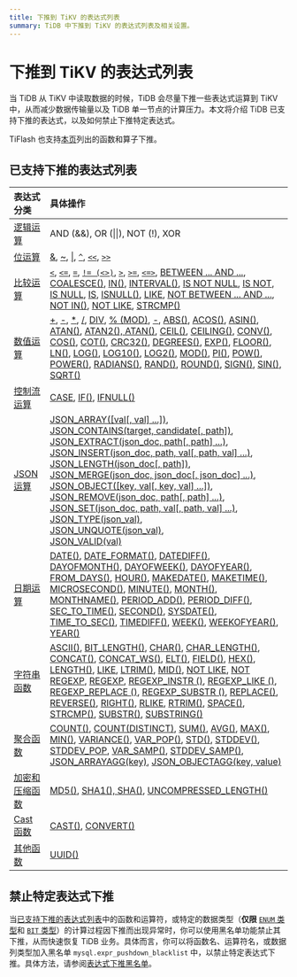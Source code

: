 ```yaml
---
title: 下推到 TiKV 的表达式列表
summary: TiDB 中下推到 TiKV 的表达式列表及相关设置。
---
```


# 下推到 TiKV 的表达式列表

当 TiDB 从 TiKV 中读取数据的时候，TiDB 会尽量下推一些表达式运算到 TiKV 中，从而减少数据传输量以及 TiDB 单一节点的计算压力。本文将介绍 TiDB 已支持下推的表达式，以及如何禁止下推特定表达式。

TiFlash 也支持[本页](/tiflash/tiflash-supported-pushdown-calculations.md)列出的函数和算子下推。

## 已支持下推的表达式列表

| 表达式分类 | 具体操作 |
| :-------------- | :------------------------------------- |
| [逻辑运算](/functions-and-operators/operators.md#逻辑操作符) | AND (&&), OR (&#124;&#124;), NOT (!), XOR |
| [位运算](/functions-and-operators/operators.md#操作符) | [&][operator_bitwise-and], [~][operator_bitwise-invert], [\|][operator_bitwise-or], [`^`][operator_bitwise-xor], [`<<`][operator_left-shift], [`>>`][operator_right-shift] |
| [比较运算](/functions-and-operators/operators.md#比较方法和操作符) | [`<`][operator_less-than], [`<=`][operator_less-than-or-equal], [`=`][operator_equal], [`!= (<>)`][operator_not-equal], [`>`][operator_greater-than], [`>=`][operator_greater-than-or-equal], [`<=>`][operator_equal-to], [BETWEEN ... AND ...][operator_between], [COALESCE()][function_coalesce], [IN()][operator_in], [INTERVAL()][function_interval], [IS NOT NULL][operator_is-not-null], [IS NOT][operator_is-not], [IS NULL][operator_is-null], [IS][operator_is], [ISNULL()][function_isnull], [LIKE][operator_like], [NOT BETWEEN ... AND ...][operator_not-between], [NOT IN()][operator_not-in], [NOT LIKE][operator_not-like], [STRCMP()][function_strcmp] |
| [数值运算](/functions-and-operators/numeric-functions-and-operators.md) | [+][operator_plus], [-][operator_minus], [*][operator_times], [/][operator_divide], [DIV][operator_div], [% (MOD)][operator_mod], [-][operator_unary-minus], [ABS()][function_abs], [ACOS()][function_acos], [ASIN()][function_asin], [ATAN()][function_atan], [ATAN2(), ATAN()][function_atan2], [CEIL()][function_ceil], [CEILING()][function_ceiling], [CONV()][function_conv], [COS()][function_cos], [COT()][function_cot], [CRC32()][function_crc32], [DEGREES()][function_degrees], [EXP()][function_exp], [FLOOR()][function_floor], [LN()][function_ln], [LOG()][function_log], [LOG10()][function_log10], [LOG2()][function_log2], [MOD()][function_mod], [PI()][function_pi], [POW()][function_pow], [POWER()][function_power], [RADIANS()][function_radians], [RAND()][function_rand], [ROUND()][function_round], [SIGN()][function_sign], [SIN()][function_sin], [SQRT()][function_sqrt] |
| [控制流运算](/functions-and-operators/control-flow-functions.md) | [CASE][operator_case], [IF()][function_if], [IFNULL()][function_ifnull] |
| [JSON 运算](/functions-and-operators/json-functions.md) | [JSON_ARRAY([val[, val] ...])][json_array],<br/> [JSON_CONTAINS(target, candidate[, path])][json_contains],<br/> [JSON_EXTRACT(json_doc, path[, path] ...)][json_extract],<br/> [JSON_INSERT(json_doc, path, val[, path, val] ...)][json_insert],<br/> [JSON_LENGTH(json_doc[, path])][json_length],<br/> [JSON_MERGE(json_doc, json_doc[, json_doc] ...)][json_merge],<br/> [JSON_OBJECT([key, val[, key, val] ...])][json_object],<br/> [JSON_REMOVE(json_doc, path[, path] ...)][json_remove],<br/> [JSON_SET(json_doc, path, val[, path, val] ...)][json_set],<br/> [JSON_TYPE(json_val)][json_type],<br/> [JSON_UNQUOTE(json_val)][json_unquote],<br/> [JSON_VALID(val)][json_valid] |
| [日期运算](/functions-and-operators/date-and-time-functions.md) | [DATE()][function_date], [DATE_FORMAT()][function_date-format], [DATEDIFF()][function_datediff], [DAYOFMONTH()][function_dayofmonth], [DAYOFWEEK()][function_dayofweek], [DAYOFYEAR()][function_dayofyear], [FROM_DAYS()][function_from-days], [HOUR()][function_hour], [MAKEDATE()][function_makedate], [MAKETIME()][function_maketime], [MICROSECOND()][function_microsecond], [MINUTE()][function_minute], [MONTH()][function_month], [MONTHNAME()][function_monthname], [PERIOD_ADD()][function_period-add], [PERIOD_DIFF()][function_period-diff], [SEC_TO_TIME()][function_sec-to-time], [SECOND()][function_second], [SYSDATE()][function_sysdate], [TIME_TO_SEC()][function_time-to-sec], [TIMEDIFF()][function_timediff], [WEEK()][function_week], [WEEKOFYEAR()][function_weekofyear], [YEAR()][function_year] |
| [字符串函数](/functions-and-operators/string-functions.md) | [ASCII()][function_ascii], [BIT_LENGTH()][function_bit-length], [CHAR()][function_char], [CHAR_LENGTH()][function_char-length], [CONCAT()][function_concat], [CONCAT_WS()][function_concat-ws], [ELT()][function_elt], [FIELD()][function_field], [HEX()][function_hex], [LENGTH()][function_length], [LIKE][operator_like], [LTRIM()][function_ltrim], [MID()][function_mid], [NOT LIKE][operator_not-like], [NOT REGEXP][operator_not-regexp], [REGEXP][operator_regexp], [REGEXP_INSTR ()](https://dev.mysql.com/doc/refman/8.0/en/regexp.html#function_regexp-instr), [REGEXP_LIKE ()](https://dev.mysql.com/doc/refman/8.0/en/regexp.html#function_regexp-like), [REGEXP_REPLACE ()](https://dev.mysql.com/doc/refman/8.0/en/regexp.html#function_regexp-replace), [REGEXP_SUBSTR ()](https://dev.mysql.com/doc/refman/8.0/en/regexp.html#function_regexp-substr), [REPLACE()][function_replace], [REVERSE()][function_reverse], [RIGHT()][function_right], [RLIKE](https://dev.mysql.com/doc/refman/5.7/en/regexp.html#operator_regexp), [RTRIM()][function_rtrim], [SPACE()][function_space], [STRCMP()][function_strcmp], [SUBSTR()][function_substr], [SUBSTRING()][function_substring] |
| [聚合函数](/functions-and-operators/aggregate-group-by-functions.md#group-by-聚合函数) | [COUNT()][function_count], [COUNT(DISTINCT)][function_count-distinct], [SUM()][function_sum], [AVG()][function_avg], [MAX()][function_max], [MIN()][function_min], [VARIANCE()][function_variance], [VAR_POP()][function_var-pop], [STD()][function_std], [STDDEV()][function_stddev], [STDDEV_POP][function_stddev-pop], [VAR_SAMP()][function_var-samp], [STDDEV_SAMP()][function_stddev-samp], [JSON_ARRAYAGG(key)][json_arrayagg], [JSON_OBJECTAGG(key, value)][function_json-objectagg] |
| [加密和压缩函数](/functions-and-operators/encryption-and-compression-functions.md#加密和压缩函数) | [MD5()][function_md5], [SHA1(), SHA()][function_sha1], [UNCOMPRESSED_LENGTH()][function_uncompressed-length] |
| [Cast 函数](/functions-and-operators/cast-functions-and-operators.md#cast-函数和操作符) | [CAST()][function_cast], [CONVERT()][function_convert] |
| [其他函数](/functions-and-operators/miscellaneous-functions.md#支持的函数) | [UUID()][function_uuid] |

## 禁止特定表达式下推

当[已支持下推的表达式列表](#已支持下推的表达式列表)中的函数和运算符，或特定的数据类型（**仅限** [`ENUM` 类型](/data-type-string.md#enum-类型)和 [`BIT` 类型](/data-type-numeric.md#bit-类型)）的计算过程因下推而出现异常时，你可以使用黑名单功能禁止其下推，从而快速恢复 TiDB 业务。具体而言，你可以将函数名、运算符名，或数据列类型加入黑名单 `mysql.expr_pushdown_blacklist` 中，以禁止特定表达式下推。具体方法，请参阅[表达式下推黑名单](/blocklist-control-plan.md#禁止特定表达式下推)。

[function_abs]: https://dev.mysql.com/doc/refman/5.7/en/mathematical-functions.html#function_abs

[function_acos]: https://dev.mysql.com/doc/refman/5.7/en/mathematical-functions.html#function_acos

[function_ascii]: https://dev.mysql.com/doc/refman/5.7/en/string-functions.html#function_ascii

[function_asin]: https://dev.mysql.com/doc/refman/5.7/en/mathematical-functions.html#function_asin

[function_atan]: https://dev.mysql.com/doc/refman/5.7/en/mathematical-functions.html#function_atan

[function_atan2]: https://dev.mysql.com/doc/refman/5.7/en/mathematical-functions.html#function_atan2

[function_avg]: https://dev.mysql.com/doc/refman/5.7/en/aggregate-functions.html#function_avg

[function_bit-length]: https://dev.mysql.com/doc/refman/5.7/en/string-functions.html#function_bit-length

[function_cast]: https://dev.mysql.com/doc/refman/5.7/en/cast-functions.html#function_cast

[function_ceil]: https://dev.mysql.com/doc/refman/5.7/en/mathematical-functions.html#function_ceil

[function_ceiling]: https://dev.mysql.com/doc/refman/5.7/en/mathematical-functions.html#function_ceiling

[function_char-length]: https://dev.mysql.com/doc/refman/5.7/en/string-functions.html#function_char-length

[function_char]: https://dev.mysql.com/doc/refman/5.7/en/string-functions.html#function_char

[function_coalesce]: https://dev.mysql.com/doc/refman/5.7/en/comparison-operators.html#function_coalesce

[function_concat-ws]: https://dev.mysql.com/doc/refman/5.7/en/string-functions.html#function_concat-ws

[function_concat]: https://dev.mysql.com/doc/refman/5.7/en/string-functions.html#function_concat

[function_conv]: https://dev.mysql.com/doc/refman/5.7/en/mathematical-functions.html#function_conv

[function_convert]: https://dev.mysql.com/doc/refman/5.7/en/cast-functions.html#function_convert

[function_cos]: https://dev.mysql.com/doc/refman/5.7/en/mathematical-functions.html#function_cos

[function_cot]: https://dev.mysql.com/doc/refman/5.7/en/mathematical-functions.html#function_cot

[function_count-distinct]: https://dev.mysql.com/doc/refman/5.7/en/aggregate-functions.html#function_count-distinct

[function_count]: https://dev.mysql.com/doc/refman/5.7/en/aggregate-functions.html#function_count

[function_crc32]: https://dev.mysql.com/doc/refman/5.7/en/mathematical-functions.html#function_crc32

[function_date-format]: https://dev.mysql.com/doc/refman/5.7/en/date-and-time-functions.html#function_date-format

[function_date]: https://dev.mysql.com/doc/refman/5.7/en/date-and-time-functions.html#function_date

[function_datediff]: https://dev.mysql.com/doc/refman/5.7/en/date-and-time-functions.html#function_datediff

[function_dayofmonth]: https://dev.mysql.com/doc/refman/5.7/en/date-and-time-functions.html#function_dayofmonth

[function_dayofweek]: https://dev.mysql.com/doc/refman/5.7/en/date-and-time-functions.html#function_dayofweek

[function_dayofyear]: https://dev.mysql.com/doc/refman/5.7/en/date-and-time-functions.html#function_dayofyear

[function_degrees]: https://dev.mysql.com/doc/refman/5.7/en/mathematical-functions.html#function_degrees

[function_elt]: https://dev.mysql.com/doc/refman/5.7/en/string-functions.html#function_elt

[function_exp]: https://dev.mysql.com/doc/refman/5.7/en/mathematical-functions.html#function_exp

[function_field]: https://dev.mysql.com/doc/refman/5.7/en/string-functions.html#function_field

[function_floor]: https://dev.mysql.com/doc/refman/5.7/en/mathematical-functions.html#function_floor

[function_from-days]: https://dev.mysql.com/doc/refman/5.7/en/date-and-time-functions.html#function_from-days

[function_hex]: https://dev.mysql.com/doc/refman/5.7/en/string-functions.html#function_hex

[function_hour]: https://dev.mysql.com/doc/refman/5.7/en/date-and-time-functions.html#function_hour

[function_if]: https://dev.mysql.com/doc/refman/5.7/en/flow-control-functions.html#function_if

[function_ifnull]: https://dev.mysql.com/doc/refman/5.7/en/flow-control-functions.html#function_ifnull

[function_interval]: https://dev.mysql.com/doc/refman/5.7/en/comparison-operators.html#function_interval

[function_isnull]: https://dev.mysql.com/doc/refman/5.7/en/comparison-operators.html#function_isnull

[function_json-objectagg]: https://dev.mysql.com/doc/refman/5.7/en/aggregate-functions.html#function_json-objectagg

[function_length]: https://dev.mysql.com/doc/refman/5.7/en/string-functions.html#function_length

[function_ln]: https://dev.mysql.com/doc/refman/5.7/en/mathematical-functions.html#function_ln

[function_log]: https://dev.mysql.com/doc/refman/5.7/en/mathematical-functions.html#function_log

[function_log10]: https://dev.mysql.com/doc/refman/5.7/en/mathematical-functions.html#function_log10

[function_log2]: https://dev.mysql.com/doc/refman/5.7/en/mathematical-functions.html#function_log2

[function_ltrim]: https://dev.mysql.com/doc/refman/5.7/en/string-functions.html#function_ltrim

[function_makedate]: https://dev.mysql.com/doc/refman/5.7/en/date-and-time-functions.html#function_makedate

[function_maketime]: https://dev.mysql.com/doc/refman/5.7/en/date-and-time-functions.html#function_maketime

[function_max]: https://dev.mysql.com/doc/refman/5.7/en/aggregate-functions.html#function_max

[function_md5]: https://dev.mysql.com/doc/refman/5.7/en/encryption-functions.html#function_md5

[function_microsecond]: https://dev.mysql.com/doc/refman/5.7/en/date-and-time-functions.html#function_microsecond

[function_mid]: https://dev.mysql.com/doc/refman/5.7/en/string-functions.html#function_mid

[function_min]: https://dev.mysql.com/doc/refman/5.7/en/aggregate-functions.html#function_min

[function_minute]: https://dev.mysql.com/doc/refman/5.7/en/date-and-time-functions.html#function_minute

[function_mod]: https://dev.mysql.com/doc/refman/5.7/en/mathematical-functions.html#function_mod

[function_month]: https://dev.mysql.com/doc/refman/5.7/en/date-and-time-functions.html#function_month

[function_monthname]: https://dev.mysql.com/doc/refman/5.7/en/date-and-time-functions.html#function_monthname

[function_period-add]: https://dev.mysql.com/doc/refman/5.7/en/date-and-time-functions.html#function_period-add

[function_period-diff]: https://dev.mysql.com/doc/refman/5.7/en/date-and-time-functions.html#function_period-diff

[function_pi]: https://dev.mysql.com/doc/refman/5.7/en/mathematical-functions.html#function_pi

[function_pow]: https://dev.mysql.com/doc/refman/5.7/en/mathematical-functions.html#function_pow

[function_power]: https://dev.mysql.com/doc/refman/5.7/en/mathematical-functions.html#function_power

[function_radians]: https://dev.mysql.com/doc/refman/5.7/en/mathematical-functions.html#function_radians

[function_rand]: https://dev.mysql.com/doc/refman/5.7/en/mathematical-functions.html#function_rand

[function_replace]: https://dev.mysql.com/doc/refman/5.7/en/string-functions.html#function_replace

[function_reverse]: https://dev.mysql.com/doc/refman/5.7/en/string-functions.html#function_reverse

[function_right]: https://dev.mysql.com/doc/refman/5.7/en/string-functions.html#function_right

[function_round]: https://dev.mysql.com/doc/refman/5.7/en/mathematical-functions.html#function_round

[function_rtrim]: https://dev.mysql.com/doc/refman/5.7/en/string-functions.html#function_rtrim

[function_sec-to-time]: https://dev.mysql.com/doc/refman/5.7/en/date-and-time-functions.html#function_sec-to-time

[function_second]: https://dev.mysql.com/doc/refman/5.7/en/date-and-time-functions.html#function_second

[function_sha1]: https://dev.mysql.com/doc/refman/5.7/en/encryption-functions.html#function_sha1

[function_sign]: https://dev.mysql.com/doc/refman/5.7/en/mathematical-functions.html#function_sign

[function_sin]: https://dev.mysql.com/doc/refman/5.7/en/mathematical-functions.html#function_sin

[function_space]: https://dev.mysql.com/doc/refman/5.7/en/string-functions.html#function_space

[function_sqrt]: https://dev.mysql.com/doc/refman/5.7/en/mathematical-functions.html#function_sqrt

[function_std]: https://dev.mysql.com/doc/refman/5.7/en/aggregate-functions.html#function_std

[function_stddev-pop]: https://dev.mysql.com/doc/refman/5.7/en/aggregate-functions.html#function_stddev-pop

[function_stddev-samp]: https://dev.mysql.com/doc/refman/5.7/en/aggregate-functions.html#function_stddev-samp

[function_stddev]: https://dev.mysql.com/doc/refman/5.7/en/aggregate-functions.html#function_stddev

[function_strcmp]: https://dev.mysql.com/doc/refman/5.7/en/string-comparison-functions.html#function_strcmp

[function_substr]: https://dev.mysql.com/doc/refman/5.7/en/string-functions.html#function_substr

[function_substring]: https://dev.mysql.com/doc/refman/5.7/en/string-functions.html#function_substring

[function_sum]: https://dev.mysql.com/doc/refman/5.7/en/aggregate-functions.html#function_sum

[function_sysdate]: https://dev.mysql.com/doc/refman/5.7/en/date-and-time-functions.html#function_sysdate

[function_time-to-sec]: https://dev.mysql.com/doc/refman/5.7/en/date-and-time-functions.html#function_time-to-sec

[function_timediff]: https://dev.mysql.com/doc/refman/5.7/en/date-and-time-functions.html#function_timediff

[function_uncompressed-length]: https://dev.mysql.com/doc/refman/5.7/en/encryption-functions.html#function_uncompressed-length

[function_uuid]: https://dev.mysql.com/doc/refman/5.7/en/miscellaneous-functions.html#function_uuid

[function_var-pop]: https://dev.mysql.com/doc/refman/5.7/en/aggregate-functions.html#function_var-pop

[function_var-samp]: https://dev.mysql.com/doc/refman/5.7/en/aggregate-functions.html#function_var-samp

[function_variance]: https://dev.mysql.com/doc/refman/5.7/en/aggregate-functions.html#function_variance

[function_week]: https://dev.mysql.com/doc/refman/5.7/en/date-and-time-functions.html#function_week

[function_weekofyear]: https://dev.mysql.com/doc/refman/5.7/en/date-and-time-functions.html#function_weekofyear

[function_year]: https://dev.mysql.com/doc/refman/5.7/en/date-and-time-functions.html#function_year

[json_array]: https://dev.mysql.com/doc/refman/5.7/en/json-creation-functions.html#function_json-array

[json_arrayagg]:https://dev.mysql.com/doc/refman/5.7/en/aggregate-functions.html#function_json-arrayagg

[json_contains]: https://dev.mysql.com/doc/refman/5.7/en/json-search-functions.html#function_json-contains

[json_extract]: https://dev.mysql.com/doc/refman/5.7/en/json-search-functions.html#function_json-extract

[json_insert]: https://dev.mysql.com/doc/refman/5.7/en/json-modification-functions.html#function_json-insert

[json_length]: https://dev.mysql.com/doc/refman/5.7/en/json-attribute-functions.html#function_json-length

[json_merge]: https://dev.mysql.com/doc/refman/5.7/en/json-modification-functions.html#function_json-merge

[json_object]: https://dev.mysql.com/doc/refman/5.7/en/json-creation-functions.html#function_json-object

[json_remove]: https://dev.mysql.com/doc/refman/5.7/en/json-modification-functions.html#function_json-remove

[json_replace]: https://dev.mysql.com/doc/refman/5.7/en/json-modification-functions.html#function_json-replace

[json_set]: https://dev.mysql.com/doc/refman/5.7/en/json-modification-functions.html#function_json-set

[json_type]: https://dev.mysql.com/doc/refman/5.7/en/json-attribute-functions.html#function_json-type

[json_unquote]: https://dev.mysql.com/doc/refman/5.7/en/json-modification-functions.html#function_json-unquote

[json_valid]: https://dev.mysql.com/doc/refman/5.7/en/json-attribute-functions.html#function_json-valid

[operator_between]: https://dev.mysql.com/doc/refman/5.7/en/comparison-operators.html#operator_between

[operator_bitwise-and]: https://dev.mysql.com/doc/refman/5.7/en/bit-functions.html#operator_bitwise-and

[operator_bitwise-invert]: https://dev.mysql.com/doc/refman/5.7/en/bit-functions.html#operator_bitwise-invert

[operator_bitwise-or]: https://dev.mysql.com/doc/refman/5.7/en/bit-functions.html#operator_bitwise-or

[operator_bitwise-xor]: https://dev.mysql.com/doc/refman/5.7/en/bit-functions.html#operator_bitwise-xor

[operator_case]: https://dev.mysql.com/doc/refman/5.7/en/flow-control-functions.html#operator_case

[operator_div]: https://dev.mysql.com/doc/refman/5.7/en/arithmetic-functions.html#operator_div

[operator_divide]: https://dev.mysql.com/doc/refman/5.7/en/arithmetic-functions.html#operator_divide

[operator_equal-to]: https://dev.mysql.com/doc/refman/5.7/en/comparison-operators.html#operator_equal-to

[operator_equal]: https://dev.mysql.com/doc/refman/5.7/en/comparison-operators.html#operator_equal

[operator_greater-than-or-equal]: https://dev.mysql.com/doc/refman/5.7/en/comparison-operators.html#operator_greater-than-or-equal

[operator_greater-than]: https://dev.mysql.com/doc/refman/5.7/en/comparison-operators.html#operator_greater-than

[operator_in]: https://dev.mysql.com/doc/refman/5.7/en/comparison-operators.html#operator_in

[operator_is-not-null]: https://dev.mysql.com/doc/refman/5.7/en/comparison-operators.html#operator_is-not-null

[operator_is-not]: https://dev.mysql.com/doc/refman/5.7/en/comparison-operators.html#operator_is-not

[operator_is-null]: https://dev.mysql.com/doc/refman/5.7/en/comparison-operators.html#operator_is-null

[operator_is]: https://dev.mysql.com/doc/refman/5.7/en/comparison-operators.html#operator_is

[operator_left-shift]: https://dev.mysql.com/doc/refman/5.7/en/bit-functions.html#operator_left-shift

[operator_less-than-or-equal]: https://dev.mysql.com/doc/refman/5.7/en/comparison-operators.html#operator_less-than-or-equal

[operator_less-than]: https://dev.mysql.com/doc/refman/5.7/en/comparison-operators.html#operator_less-than

[operator_like]: https://dev.mysql.com/doc/refman/5.7/en/string-comparison-functions.html#operator_like

[operator_minus]: https://dev.mysql.com/doc/refman/5.7/en/arithmetic-functions.html#operator_minus

[operator_mod]: https://dev.mysql.com/doc/refman/5.7/en/arithmetic-functions.html#operator_mod

[operator_not-between]: https://dev.mysql.com/doc/refman/5.7/en/comparison-operators.html#operator_not-between

[operator_not-equal]: https://dev.mysql.com/doc/refman/5.7/en/comparison-operators.html#operator_not-equal

[operator_not-in]: https://dev.mysql.com/doc/refman/5.7/en/comparison-operators.html#operator_not-in

[operator_not-like]: https://dev.mysql.com/doc/refman/5.7/en/string-comparison-functions.html#operator_not-like

[operator_not-regexp]: https://dev.mysql.com/doc/refman/5.7/en/regexp.html#operator_not-regexp

[operator_plus]: https://dev.mysql.com/doc/refman/5.7/en/arithmetic-functions.html#operator_plus

[operator_regexp]: https://dev.mysql.com/doc/refman/5.7/en/regexp.html#operator_regexp

[operator_right-shift]: https://dev.mysql.com/doc/refman/5.7/en/bit-functions.html#operator_right-shift

[operator_times]: https://dev.mysql.com/doc/refman/5.7/en/arithmetic-functions.html#operator_times

[operator_unary-minus]: https://dev.mysql.com/doc/refman/5.7/en/arithmetic-functions.html#operator_unary-minus
